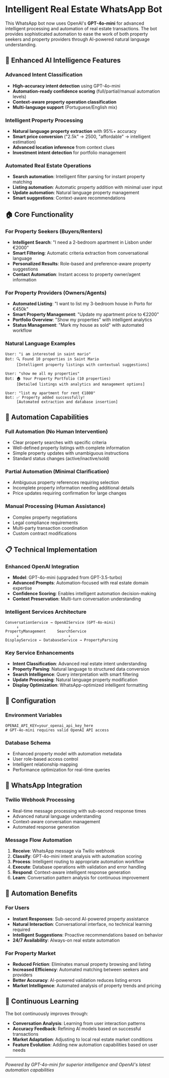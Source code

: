 # Intelligent Real Estate WhatsApp Bot

This WhatsApp bot now uses OpenAI's **GPT-4o-mini** for advanced intelligent processing and automation of real estate transactions. The bot provides sophisticated automation to ease the work of both property seekers and property providers through AI-powered natural language understanding.

## 🤖 Enhanced AI Intelligence Features

### Advanced Intent Classification
- **High-accuracy intent detection** using GPT-4o-mini
- **Automation-ready confidence scoring** (full/partial/manual automation levels)
- **Context-aware property operation classification**
- **Multi-language support** (Portuguese/English mix)

### Intelligent Property Processing
- **Natural language property extraction** with 95%+ accuracy
- **Smart price conversion** ("2.5k" → 2500, "affordable" → intelligent estimation)
- **Advanced location inference** from context clues
- **Investment intent detection** for portfolio management

### Automated Real Estate Operations
- **Search automation**: Intelligent filter parsing for instant property matching
- **Listing automation**: Automatic property addition with minimal user input
- **Update automation**: Natural language property management
- **Smart suggestions**: Context-aware recommendations

## 🏠 Core Functionality

### For Property Seekers (Buyers/Renters)
- **Intelligent Search**: "I need a 2-bedroom apartment in Lisbon under €2000"
- **Smart Filtering**: Automatic criteria extraction from conversational language
- **Personalized Results**: Role-based and preference-aware property suggestions
- **Contact Automation**: Instant access to property owner/agent information

### For Property Providers (Owners/Agents)
- **Automated Listing**: "I want to list my 3-bedroom house in Porto for €450k"
- **Smart Property Management**: "Update my apartment price to €2200"
- **Portfolio Overview**: "Show my properties" with intelligent analytics
- **Status Management**: "Mark my house as sold" with automated workflow

### Natural Language Examples
```
User: "i am interested in saint mario"
Bot: 🔍 Found 10 properties in Saint Mario
     [Intelligent property listings with contextual suggestions]

User: "show me all my properties"  
Bot: 🏠 Your Property Portfolio (10 properties)
     [Detailed listings with analytics and management options]

User: "list my apartment for rent €1800"
Bot: ✅ Property added successfully! 
     [Automated extraction and database insertion]
```

## 🚀 Automation Capabilities

### Full Automation (No Human Intervention)
- Clear property searches with specific criteria
- Well-defined property listings with complete information
- Simple property updates with unambiguous instructions
- Standard status changes (active/inactive/sold)

### Partial Automation (Minimal Clarification)
- Ambiguous property references requiring selection
- Incomplete property information needing additional details
- Price updates requiring confirmation for large changes

### Manual Processing (Human Assistance)
- Complex property negotiations
- Legal compliance requirements  
- Multi-party transaction coordination
- Custom contract modifications

## 📋 Technical Implementation

### Enhanced OpenAI Integration
- **Model**: GPT-4o-mini (upgraded from GPT-3.5-turbo)
- **Advanced Prompts**: Automation-focused with real estate domain expertise
- **Confidence Scoring**: Enables intelligent automation decision-making
- **Context Preservation**: Multi-turn conversation understanding

### Intelligent Services Architecture
```
ConversationService → OpenAIService (GPT-4o-mini)
     ↓                      ↓
PropertyManagement     SearchService
     ↓                      ↓
DisplayService ← DatabaseService → PropertyParsing
```

### Key Service Enhancements
- **Intent Classification**: Advanced real estate intent understanding
- **Property Parsing**: Natural language to structured data conversion
- **Search Intelligence**: Query interpretation with smart filtering
- **Update Processing**: Natural language property modification
- **Display Optimization**: WhatsApp-optimized intelligent formatting

## 🔧 Configuration

### Environment Variables
```env
OPENAI_API_KEY=your_openai_api_key_here
# GPT-4o-mini requires valid OpenAI API access
```

### Database Schema
- Enhanced property model with automation metadata
- User role-based access control
- Intelligent relationship mapping
- Performance optimization for real-time queries

## 📱 WhatsApp Integration

### Twilio Webhook Processing
- Real-time message processing with sub-second response times
- Advanced natural language understanding
- Context-aware conversation management
- Automated response generation

### Message Flow Automation
1. **Receive**: WhatsApp message via Twilio webhook
2. **Classify**: GPT-4o-mini intent analysis with automation scoring
3. **Process**: Intelligent routing to appropriate automation workflow
4. **Execute**: Database operations with validation and error handling
5. **Respond**: Context-aware intelligent response generation
6. **Learn**: Conversation pattern analysis for continuous improvement

## 🎯 Automation Benefits

### For Users
- **Instant Responses**: Sub-second AI-powered property assistance
- **Natural Interaction**: Conversational interface, no technical learning required
- **Intelligent Suggestions**: Proactive recommendations based on behavior
- **24/7 Availability**: Always-on real estate automation

### For Property Market
- **Reduced Friction**: Eliminates manual property browsing and listing
- **Increased Efficiency**: Automated matching between seekers and providers
- **Better Accuracy**: AI-powered validation reduces listing errors
- **Market Intelligence**: Automated analysis of property trends and pricing

## 🔄 Continuous Learning

The bot continuously improves through:
- **Conversation Analysis**: Learning from user interaction patterns
- **Accuracy Feedback**: Refining AI models based on successful transactions
- **Market Adaptation**: Adjusting to local real estate market conditions
- **Feature Evolution**: Adding new automation capabilities based on user needs

---

*Powered by GPT-4o-mini for superior intelligence and OpenAI's latest automation capabilities* 